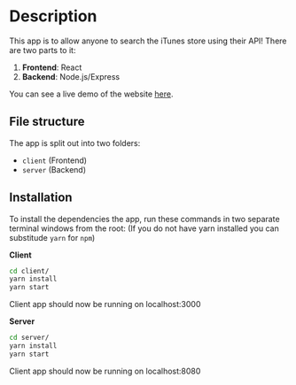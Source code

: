 # Description

This app is to allow anyone to search the iTunes store using their API! There are two parts to it:

1. **Frontend**: React
2. **Backend**: Node.js/Express

You can see a live demo of the website [here](https://itunes.sidd.dev).

## File structure

The app is split out into two folders:

- `client` (Frontend)
- `server` (Backend)

## Installation

To install the dependencies the app, run these commands in two separate terminal windows from the root:
(If you do not have yarn installed you can substitude `yarn` for `npm`)

**Client**

```bash
cd client/
yarn install
yarn start
```

Client app should now be running on localhost:3000

**Server**

```bash
cd server/
yarn install
yarn start
```

Client app should now be running on localhost:8080
